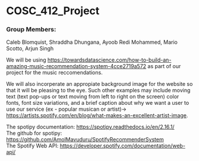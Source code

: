 # COSC_412_Project

### Group Members:
Caleb Blomquist, Shraddha Dhungana, Ayoob Redi Mohammed, Mario Scotto, Arjun Singh   

We will be using https://towardsdatascience.com/how-to-build-an-amazing-music-recommendation-system-4cce2719a572 as part of our project for the music reccomendations. 

We will also incorperate an appropiate background image for the website so that it will be pleasing to the eye. Such other examples may include moving text (text pop-ups or text moving from left to right on the screen) color fonts, font size variations, and a brief caption about why we want a user to use our service (ex - popular musican or artist)-> https://artists.spotify.com/en/blog/what-makes-an-excellent-artist-image.


The spotipy documentation: https://spotipy.readthedocs.io/en/2.16.1/  
The github for spotipy: https://github.com/AmolMavuduru/SpotifyRecommenderSystem  
The Spotify Web API: https://developer.spotify.com/documentation/web-api/


